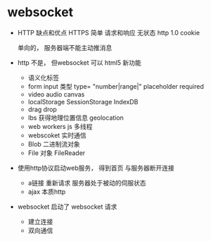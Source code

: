 #  websocket

-  HTTP 缺点和优点
    HTTPS
    简单  请求和响应   无状态
    http 1.0 cookie 

    单向的， 服务器端不能主动推消息

-  http 不是， 但websocket  可以
    html5  新功能  
    -   语义化标签
    -  form input 类型
        type= "number|range|"  placeholder  required
    - video audio   canvas 
    - localStorage SessionStorage IndexDB
    - drag drop
    - lbs 获得地理位置信息  geolocation
    - web workers js 多线程
    - webscoket  实时通信 
    - Blob 二进制流对象
    - File 对象 FileReader

- 使用http协议启动web服务， 得到首页  与服务器断开连接
    - a链接  重新请求  服务器处于被动的伺服状态
    - ajax   本质http 
- websocket 启动了  websocket 请求
    - 建立连接
    - 双向通信
